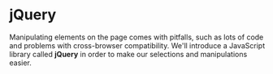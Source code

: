 # jQuery

Manipulating elements on the page comes with pitfalls, such as lots of code and problems with cross-browser compatibility. We'll introduce a JavaScript library called __jQuery__ in order to make our selections and manipulations easier.
